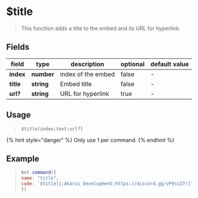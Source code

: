 # $title
> This function adds a title to the embed and its URL for hyperlink.
## Fields
|field|type|description|optional|default value|
|-----|----|-----------|--------|-------------|
|**index**|**number**|index of the embed|false|-|
|**title**|**string**|Embed title|false|-|
|**url?**|**string**|URL for hyperlink|true|-|
## Usage
>```text
> $title[index;text;url?]
> ```

{% hint style="danger" %}
Only use 1 per command.
{% endhint %}
## Example
> ```javascript
> bot.command({
> name: "title",
> code: `$title[1;Akarui Development;https://discord.gg/vP9ssZ7r]`
> })
> ```

